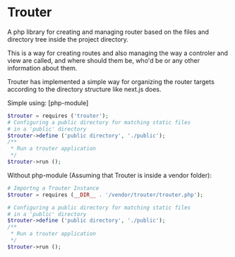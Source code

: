 # Trouter

A php library for creating and managing router based on the files and directory tree inside the project directory.

This is a way for creating routes and also managing the way a controler and view are called, and where should them be, who'd be or any other information about them.

Trouter has implemented a simple way for organizing the router targets according to the directory structure like next.js does.

Simple using: [php-module]

```php
$trouter = requires ('trouter');
# Configuring a public directory for matching static files
# in a 'public' directory
$trouter->define ('public directory', './public');
/**
 * Run a trouter application
 */
$trouter->run ();
```

Without php-module (Assuming that Trouter is inside a vendor folder):

```php
# Importng a Trouter Instance
$trouter = requires (__DIR__ . '/vendor/trouter/trouter.php');

# Configuring a public directory for matching static files
# in a 'public' directory
$trouter->define ('public directory', './public');
/**
 * Run a trouter application
 */
$trouter->run ();
```
